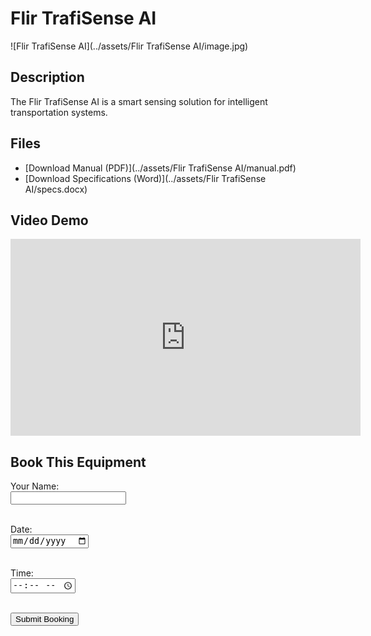 # Flir TrafiSense AI

![Flir TrafiSense AI](../assets/Flir TrafiSense AI/image.jpg)

## Description
The Flir TrafiSense AI is a smart sensing solution for intelligent transportation systems.

## Files
- [Download Manual (PDF)](../assets/Flir TrafiSense AI/manual.pdf)
- [Download Specifications (Word)](../assets/Flir TrafiSense AI/specs.docx)

## Video Demo
<iframe width="560" height="315" src="https://www.youtube.com/embed/UCZk-6JQ3DI " frameborder="0" allowfullscreen></iframe>

## Book This Equipment

<form action="mailto:your-email@example.com" method="post" enctype="text/plain">
  <label>Your Name:</label><br>
  <input type="text" name="name"><br><br>

  <label>Date:</label><br>
  <input type="date" name="date"><br><br>

  <label>Time:</label><br>
  <input type="time" name="time"><br><br>

  <input type="submit" value="Submit Booking">
</form>